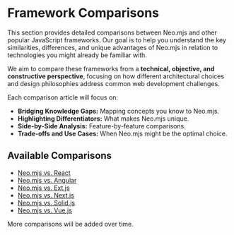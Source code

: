 # Framework Comparisons

This section provides detailed comparisons between Neo.mjs and other popular JavaScript frameworks. Our goal is to help you understand the key similarities, differences, and unique advantages of Neo.mjs in relation to technologies you might already be familiar with.

We aim to compare these frameworks from a **technical, objective, and constructive perspective**, focusing on how different architectural choices and design philosophies address common web development challenges.

Each comparison article will focus on:

*   **Bridging Knowledge Gaps:** Mapping concepts you know to Neo.mjs.
*   **Highlighting Differentiators:** What makes Neo.mjs unique.
*   **Side-by-Side Analysis:** Feature-by-feature comparisons.
*   **Trade-offs and Use Cases:** When Neo.mjs might be the optimal choice.

## Available Comparisons

*   [Neo.mjs vs. React](/learn/comparisons/NeoVsReact.md)
*   [Neo.mjs vs. Angular](/learn/comparisons/NeoVsAngular.md)
*   [Neo.mjs vs. Ext.js](/learn/comparisons/NeoVsExtJs.md)
*   [Neo.mjs vs. Next.js](/learn/comparisons/NeoVsNextJs.md)
*   [Neo.mjs vs. Solid.js](/learn/comparisons/NeoVsSolid.md)
*   [Neo.mjs vs. Vue.js](/learn/comparisons/NeoVsVue.md)

More comparisons will be added over time.
